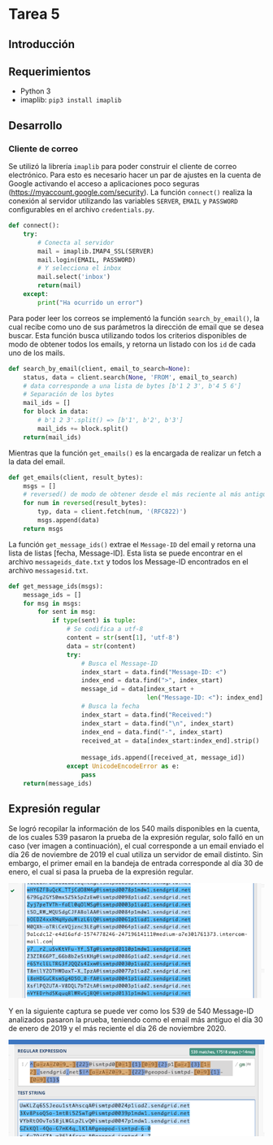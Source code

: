 # Tarea 5

## Introducción

## Requerimientos

* Python 3
* imaplib: `pip3 install imaplib`

## Desarrollo

### Cliente de correo

Se utilizó la librería `imaplib` para poder construir el cliente de correo electrónico. Para esto es necesario hacer un par de ajustes en la cuenta de Google activando el acceso a aplicaciones poco seguras (https://myaccount.google.com/security). La función `connect()` realiza la conexión al servidor utilizando las variables `SERVER`, `EMAIL` y `PASSWORD` configurables en el archivo `credentials.py`.

```python
def connect():
    try:
        # Conecta al servidor
        mail = imaplib.IMAP4_SSL(SERVER)
        mail.login(EMAIL, PASSWORD)
        # Y selecciona el inbox
        mail.select('inbox')
        return(mail)
    except:
        print("Ha ocurrido un error")
```

Para poder leer los correos se implementó la función `search_by_email()`, la cual recibe como uno de sus parámetros la dirección de email que se desea buscar. Esta función busca utilizando todos los criterios disponibles de modo de obtener todos los emails, y retorna un listado con los `id` de cada uno de los mails.

```python
def search_by_email(client, email_to_search=None):
    status, data = client.search(None, 'FROM', email_to_search)
    # data corresponde a una lista de bytes [b'1 2 3', b'4 5 6']
    # Separación de los bytes
    mail_ids = []
    for block in data:
        # b'1 2 3'.split() => [b'1', b'2', b'3']
        mail_ids += block.split()
    return(mail_ids)
```

Mientras que la función `get_emails()` es la encargada de realizar un fetch a la data del email.

```python
def get_emails(client, result_bytes):
    msgs = []  
    # reversed() de modo de obtener desde el más reciente al más antiguo
    for num in reversed(result_bytes):
        typ, data = client.fetch(num, '(RFC822)')
        msgs.append(data)
    return msgs
```

La función `get_message_ids()` extrae el `Message-ID` del email y retorna una lista de listas [fecha, Message-ID]. Esta lista se puede encontrar en el archivo `messageids_date.txt` y todos los Message-ID encontrados en el archivo `messagesid.txt`.

```python
def get_message_ids(msgs):
    message_ids = []
    for msg in msgs:
        for sent in msg:
            if type(sent) is tuple:
                # Se codifica a utf-8
                content = str(sent[1], 'utf-8')
                data = str(content)
                try:
                    # Busca el Message-ID
                    index_start = data.find("Message-ID: <")
                    index_end = data.find(">", index_start)
                    message_id = data[index_start +
                                      len("Message-ID: <"): index_end]
                    # Busca la fecha
                    index_start = data.find("Received:")
                    index_start = data.find("\n", index_start)
                    index_end = data.find("-", index_start)
                    received_at = data[index_start:index_end].strip()

                    message_ids.append([received_at, message_id])
                except UnicodeEncodeError as e:
                    pass
    return(message_ids)
```

## Expresión regular

Se logró recopilar la información de los 540 mails disponibles en la cuenta, de los cuales 539 pasaron la prueba de la expresión regular, solo falló en un caso (ver imagen a continuación), el cual corresponde a un email enviado el día 26 de noviembre de 2019 el cual utiliza un servidor de email distinto. Sin embargo, el primer email en la bandeja de entrada corresponde al día 30 de enero, el cual si pasa la prueba de la expresión regular.

![](./images/redistinta.png)

Y en la siguiente captura se puede ver como los 539 de 540 Message-ID analizados pasaron la prueba, teniendo como el email más antiguo el día 30 de enero de 2019 y el más reciente el día 26 de noviembre 2020.

![](./images/539matches.png)